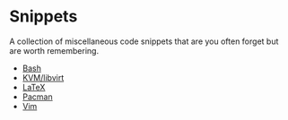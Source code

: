 # Snippets

A collection of miscellaneous code snippets that are you often forget but are
worth remembering.

 * [Bash](bash.md)
 * [KVM/libvirt](kvm.md)
 * [LaTeX](latex.md)
 * [Pacman](pacman.md)
 * [Vim](vim.md)
